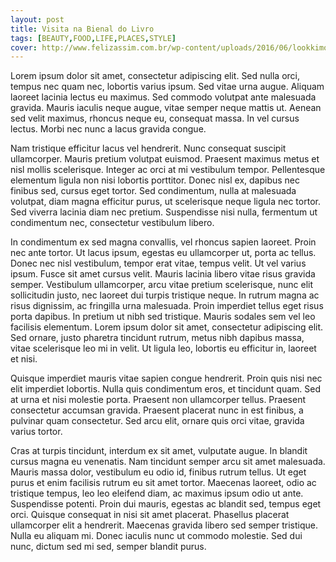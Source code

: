```yaml
---
layout: post
title: Visita na Bienal do Livro
tags: [BEAUTY,FOOD,LIFE,PLACES,STYLE]
cover: http://www.felizassim.com.br/wp-content/uploads/2016/06/lookkimonojacquard04.jpg
---
```


Lorem ipsum dolor sit amet, consectetur adipiscing elit. Sed nulla orci, tempus nec quam nec, lobortis varius ipsum. Sed vitae urna augue. Aliquam laoreet lacinia lectus eu maximus. Sed commodo volutpat ante malesuada gravida. Mauris iaculis neque augue, vitae semper neque mattis ut. Aenean sed velit maximus, rhoncus neque eu, consequat massa. In vel cursus lectus. Morbi nec nunc a lacus gravida congue.

Nam tristique efficitur lacus vel hendrerit. Nunc consequat suscipit ullamcorper. Mauris pretium volutpat euismod. Praesent maximus metus et nisl mollis scelerisque. Integer ac orci at mi vestibulum tempor. Pellentesque elementum ligula non nisi lobortis porttitor. Donec nisl ex, dapibus nec finibus sed, cursus eget tortor. Sed condimentum, nulla at malesuada volutpat, diam magna efficitur purus, ut scelerisque neque ligula nec tortor. Sed viverra lacinia diam nec pretium. Suspendisse nisi nulla, fermentum ut condimentum nec, consectetur vestibulum libero.

In condimentum ex sed magna convallis, vel rhoncus sapien laoreet. Proin nec ante tortor. Ut lacus ipsum, egestas eu ullamcorper ut, porta ac tellus. Donec nec nisl vestibulum, tempor erat vitae, tempus velit. Ut vel varius ipsum. Fusce sit amet cursus velit. Mauris lacinia libero vitae risus gravida semper. Vestibulum ullamcorper, arcu vitae pretium scelerisque, nunc elit sollicitudin justo, nec laoreet dui turpis tristique neque. In rutrum magna ac risus dignissim, ac fringilla urna malesuada. Proin imperdiet tellus eget risus porta dapibus. In pretium ut nibh sed tristique. Mauris sodales sem vel leo facilisis elementum. Lorem ipsum dolor sit amet, consectetur adipiscing elit. Sed ornare, justo pharetra tincidunt rutrum, metus nibh dapibus massa, vitae scelerisque leo mi in velit. Ut ligula leo, lobortis eu efficitur in, laoreet et nisi.

Quisque imperdiet mauris vitae sapien congue hendrerit. Proin quis nisi nec elit imperdiet lobortis. Nulla quis condimentum eros, et tincidunt quam. Sed at urna et nisi molestie porta. Praesent non ullamcorper tellus. Praesent consectetur accumsan gravida. Praesent placerat nunc in est finibus, a pulvinar quam consectetur. Sed arcu elit, ornare quis orci vitae, gravida varius tortor.

Cras at turpis tincidunt, interdum ex sit amet, vulputate augue. In blandit cursus magna eu venenatis. Nam tincidunt semper arcu sit amet malesuada. Mauris massa dolor, vestibulum eu odio id, finibus rutrum tellus. Ut eget purus et enim facilisis rutrum eu sit amet tortor. Maecenas laoreet, odio ac tristique tempus, leo leo eleifend diam, ac maximus ipsum odio ut ante. Suspendisse potenti. Proin dui mauris, egestas ac blandit sed, tempus eget orci. Quisque consequat in nisi sit amet placerat. Phasellus placerat ullamcorper elit a hendrerit. Maecenas gravida libero sed semper tristique. Nulla eu aliquam mi. Donec iaculis nunc ut commodo molestie. Sed dui nunc, dictum sed mi sed, semper blandit purus.
